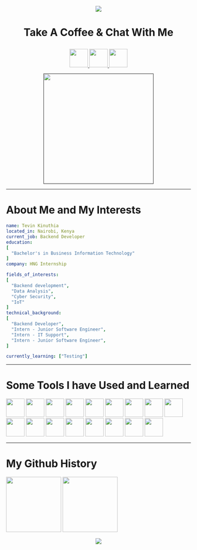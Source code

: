 <p align="center"><img src="https://capsule-render.vercel.app/api?type=waving&color=gradient&height=100&section=header&text=Hello!&animation=fadeIn&fontSize=90" /></p>

# <p align="center">Take A Coffee & Chat With Me </p>

<p align="center">
  <a href="https://tevink.netlify.app/">
    <img height="50" src="https://user-images.githubusercontent.com/42199000/198269877-4cf4e6fa-ce8c-4c6a-871f-40a496f59ec9.png" />
  </a>

  <a href="https://www.linkedin.com/in/tevin-kinuthia-732803ba">
    <img height="50" src="https://user-images.githubusercontent.com/42199000/198270255-da8da825-b3f2-4151-8506-632b26d15f03.png" />
  </a>
  
  <a href="https://github.com/tvn0">
    <img height="50" src="https://user-images.githubusercontent.com/42199000/198327122-84992716-72d8-4b84-b5ce-e26b36921fbb.png"/>
  </a>
</p>

<p align="center">
  <a href="">
    <img height="300" src="https://c.tenor.com/f2DhQ5_c6EcAAAAC/iron-man-iron-man-infinity-war.gif)"/>
  </a>
</p>

<hr/>

# About Me and My Interests
```yaml
name: Tevin Kinuthia
located_in: Nairobi, Kenya
current_job: Backend Developer
education: 
[
  "Bachelor's in Business Information Technology"
]
company: HNG Internship

fields_of_interests:
[
  "Backend development",
  "Data Analysis",
  "Cyber Security",
  "IoT"
]
technical_background:
[
  "Backend Developer",
  "Intern - Junior Software Engineer",
  "Intern - IT Support",
  "Intern - Junior Software Engineer",
]

currently_learning: ["Testing"]
```

<hr/>

# Some Tools I have Used and Learned
<p>
  <img height="50" src="https://cdn.jsdelivr.net/gh/devicons/devicon/icons/vscode/vscode-original.svg" />    
  <img height="50" src="https://cdn.jsdelivr.net/gh/devicons/devicon/icons/javascript/javascript-plain.svg" />
  <img height="50" src="https://cdn.jsdelivr.net/gh/devicons/devicon/icons/nodejs/nodejs-original.svg" />
  <img height="50" src="https://cdn.jsdelivr.net/gh/devicons/devicon/icons/express/express-original.svg" />
  <img height="50" src="https://cdn.jsdelivr.net/gh/devicons/devicon/icons/vuejs/vuejs-original.svg" />
  <img height="50" src="https://cdn.jsdelivr.net/gh/devicons/devicon/icons/react/react-original.svg" />
  <img height="50" src="https://cdn.jsdelivr.net/gh/devicons/devicon/icons/php/php-plain.svg" />
  <img height="50" src="https://cdn.jsdelivr.net/gh/devicons/devicon/icons/laravel/laravel-plain.svg" />
  <img height="50" src="https://cdn.jsdelivr.net/gh/devicons/devicon/icons/mysql/mysql-original-wordmark.svg" />
  <img height="50" src="https://cdn.jsdelivr.net/gh/devicons/devicon/icons/mongodb/mongodb-original-wordmark.svg" />
  <img height="50" src="https://cdn.jsdelivr.net/gh/devicons/devicon/icons/flutter/flutter-original.svg" />
  <img height="50" src="https://cdn.jsdelivr.net/gh/devicons/devicon/icons/graphql/graphql-plain.svg" />
  <img height="50" src="https://cdn.jsdelivr.net/gh/devicons/devicon/icons/python/python-original.svg" />
  <img height="50" src="https://cdn.jsdelivr.net/gh/devicons/devicon/icons/jupyter/jupyter-original-wordmark.svg" />
  <img height="50" src="https://cdn.jsdelivr.net/gh/devicons/devicon/icons/figma/figma-original.svg" />
  <img height="50" src="https://cdn.jsdelivr.net/gh/devicons/devicon/icons/cplusplus/cplusplus-original.svg" />
  <img height="50" src="https://cdn.jsdelivr.net/gh/devicons/devicon/icons/arduino/arduino-original.svg" />      
</p>

<hr/>

# My Github History

<p>
  <img height="150" src="https://github-readme-stats.vercel.app/api?username=te70&count_private=true&show_icons=true&theme=radical" />
  
  <img height="150" src="https://github-readme-stats.vercel.app/api/top-langs/?username=te70&layout=compact&theme=radical" />
</p>

<p align="center"><img src="https://capsule-render.vercel.app/api?type=waving&color=gradient&height=100&section=header&animation=fadeIn&fontSize=90" /></p>



  
